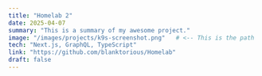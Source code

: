 ```yaml
---
title: "Homelab 2"
date: 2025-04-07
summary: "This is a summary of my awesome project."
image: "/images/projects/k9s-screenshot.png"   # <-- This is the path
tech: "Next.js, GraphQL, TypeScript"
link: "https://github.com/blanktorious/Homelab"
draft: false
---
```

